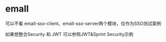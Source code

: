 # emall

可以不看
emall-sso-client、emall-sso-server两个模块，仅作为SSO测试案例

如果想整合Security 和 JWT 可以参照JWT&Sprint Security示例


